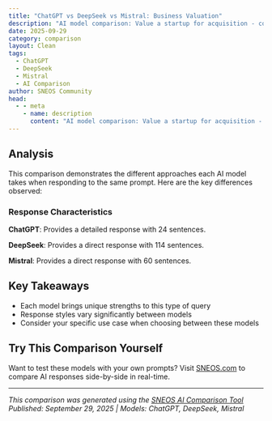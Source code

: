 ```yaml
---
title: "ChatGPT vs DeepSeek vs Mistral: Business Valuation"
description: "AI model comparison: Value a startup for acquisition - complete due diligence framework..."
date: 2025-09-29
category: comparison
layout: Clean
tags:
  - ChatGPT
  - DeepSeek
  - Mistral
  - AI Comparison
author: SNEOS Community
head:
  - - meta
    - name: description
      content: "AI model comparison: Value a startup for acquisition - complete due diligence framework..."
---
```


<ChatComparison
  title="ChatGPT vs DeepSeek vs Mistral: Business Valuation"
  prompt="Value a startup for acquisition - complete due diligence framework"
  :responses='{
    "ChatGPT": "Certainly! Valuing a startup for acquisition and conducting comprehensive due diligence is a multi-faceted process that requires a thorough evaluation of the company\u2019s financials, operations, market position, legal standing, and growth potential. Below is a complete due diligence framework structured to help you perform a robust startup valuation and acquisition assessment.\n\n---\n\n## Startup Valuation \u0026 Acquisition Due Diligence Framework\n\n### 1. **Strategic Fit \u0026 Business Overview**\n- **Business Model Understanding:** Review revenue streams, target customers, value proposition.\n- **Product/Service Assessment:** Product-market fit, uniqueness, IP, technology stack.\n- **Market Position:** Market size, competitors, market share, growth potential.\n- **Founders and Team:** Background, track record, team capability, key hires, organizational structure.\n- **Synergies:** Potential integration benefits (cost savings, cross-selling, market expansion).\n\n---\n\n### 2. **Financial Due Diligence**\n- **Historical Financials:** Review audited (if any) or internal financial statements for past 3-5 years:\n  - Revenue breakdown (recurring vs. one-time)\n  - Gross profit and gross margin trends\n  - Operating expenses and burn rate\n  - EBITDA and net income\n- **Financial Projections:**\n  - Forecast assumptions and realism\n  - Revenue pipeline and backlog\n  - Cash flow projections\n  - Capital expenditure needs\n- **Unit Economics:**\n  - Customer Acquisition Cost (CAC)\n  - Lifetime Value (LTV)\n  - Churn rate\n  - Contribution margin\n- **Balance Sheet:**\n  - Assets and liabilities\n  - Debt and capital structure\n  - Working capital status\n- **Cap Table \u0026 Funding History:**\n  - Shareholder structure and dilution\n  - Convertible notes, options pool, warrants\n  - Prior valuations and funding terms\n- **Accounting Policies and Controls:** Reconciliation, internal control environment.\n\n---\n\n### 3. **Legal Due Diligence**\n- **Corporate Structure:** Incorporation documents, subsidiaries, JV agreements.\n- **Intellectual Property:**\n  - Patents, trademarks, copyrights\n  - Ownership and licensing agreements\n  - Pending infringements or disputes\n- **Material Contracts:**\n  - Customer/client contracts, terms and conditions\n  - Supplier and vendor agreements\n  - Partnership and distribution deals\n  - Employment contracts and non-competes\n- **Compliance:**\n  - Regulatory approvals, licenses, certifications\n  - GDPR/Data privacy compliance\n  - Litigation history or pending litigation\n- **Risk Exposure:** Any contingent liabilities or undisclosed obligations.\n\n---\n\n### 4. **Operational Due Diligence**\n- **Technology \u0026 Product Assessment:**\n  - Code quality and technical debt\n  - Product roadmap and backlog\n  - Technology scalability and security considerations\n- **Customer \u0026 Market Validation:**\n  - Customer testimonials, reference checks\n  - Customer concentration and retention\n  - Market trends and growth drivers\n- **Operations \u0026 Processes:**\n  - Supply chain reliability\n  - Infrastructure and facilities\n  - Key operational KPIs and service levels\n- **Human Resources:**\n  - Employee headcount, turnover rates\n  - Culture and organizational health\n  - Benefits, compensation structure, and incentives\n\n---\n\n### 5. **Commercial Due Diligence**\n- **Market Analysis:**\n  - TAM, SAM, SOM analysis\n  - Competitive landscape\n  - Barriers to entry\n- **Sales \u0026 Marketing:**\n  - Sales funnel and pipeline conversion rates\n  - Marketing strategies, channels, and expenses\n  - Partnerships and alliances\n- **Customer Analysis:**\n  - Customer segmentation and lifetime value\n  - Major clients and dependency risks\n\n---\n\n### 6. **Risk Assessment**\n- Identify and quantify key risks:\n  - Market risk\n  - Technology risk\n  - Financial risk (cash runway, financing needs)\n  - Regulatory and compliance risk\n  - Operational \u0026 execution risk\n  - Key person risk\n\n---\n\n### 7. **Valuation Methodologies**\n- Use multiple valuation approaches to triangulate value:\n  - **Discounted Cash Flow (DCF):**\n    - Discount projected free cash flows to present value\n    - Validate assumptions on growth and margin\n  - **Comparable Company Analysis (Comps):**\n    - Valuation multiples (P/S, EV/Revenue, EV/EBITDA) of similar public/private companies\n  - **Precedent Transactions:**\n    - Analysis of valuation multiples from recent acquisitions in the space\n  - **Venture Capital Method:**\n    - Post-money valuation based on exit value and required ROI\n  - **Scorecard / Risk Factor Method:**\n    - Adjust valuation based on qualitative and quantitative factors (team, technology, market, stage, etc.)\n\n---\n\n### 8. **Integration Planning**\n- Assess integration challenges and costs:\n  - Technology integration\n  - Cultural fit\n  - Organizational restructuring needs\n- Post-acquisition milestones and KPIs\n\n---\n\n### 9. **Final Recommendations and Deal Structure**\n- Identify key value drivers and deal breakers\n- Outline proposed deal terms:\n  - Purchase price and payment structure (cash, stock, earnouts)\n  - Representations and warranties\n  - Indemnities and escrow arrangements\n- Create an integration roadmap and monitoring plan\n\n---\n\n## Summary\n\n| Due Diligence Area    | Key Focus                        | Outcome                         |\n|----------------------|---------------------------------|--------------------------------|\n| Strategic            | Business model, market fit       | Alignment with acquirer goals  |\n| Financial            | Revenue, margins, burn rate      | Financial health and sustainability |\n| Legal                | IP, contracts, compliance        | Risk mitigation                |\n| Operational          | Product, tech, HR                | Operational viability          |\n| Commercial           | Market, customers                | Growth potential               |\n| Risk                 | Identification \u0026 quantification | Risk-adjusted valuation        |\n| Valuation            | Multi-method approach            | Fair market value              |\n| Integration          | Synergies \u0026 challenges           | Smooth transition              |\n\n---\n\nIf you want, I can also help you with templates or checklists for each section or walk you through valuation calculations step-by-step. Let me know!",
    "DeepSeek": "Of course. Here is a complete, structured framework for valuing a startup for acquisition and conducting the necessary due diligence.\n\nThis guide is broken into two core parts:\n1.  **The Valuation Framework:** How to quantitatively and qualitatively determine what the startup is worth.\n2.  **The Due Diligence Framework:** The comprehensive checklist to verify the startup\u0027s claims and uncover risks.\n\n---\n\n### **Part 1: The Startup Valuation Framework**\n\nStartup valuation is both an art and a science. Unlike mature companies, startups often have limited financial history, so you must rely on a combination of methods.\n\n#### **A. Quantitative Valuation Methods**\n\n**1. Discounted Cash Flow (DCF) Analysis**\n*   **Concept:** The intrinsic value of a company is the present value of all its future cash flows.\n*   **Application for Startups:** This is highly speculative for startups but forces a rigorous analysis of the business model.\n    *   **Projections:** Use the startup\u0027s financial projections as a starting point, but stress-test them heavily.\n    *   **Discount Rate (WACC):** Use a very high discount rate (30-50%\u002B) to account for the extreme risk, lack of profitability, and early stage. This is often the most debated input.\n    *   **Terminal Value:** Often constitutes a large portion of the value. Be conservative with the perpetual growth rate.\n*   **Pros:** Theoretically sound, focuses on core value drivers.\n*   **Cons:** Highly sensitive to assumptions; \u0022garbage in, garbage out.\u0022\n\n**2. Comparable Company Analysis (Comps)**\n*   **Concept:** Value the startup based on the valuation metrics of similar, publicly traded companies.\n*   **Metrics:**\n    *   **EV/Revenue** or **EV/ARR (Annual Recurring Revenue)** for SaaS.\n    *   **P/E Ratio** (rarely applicable for early-stage startups).\n    *   **EV/EBITDA** (if EBITDA positive).\n*   **Application:** Find a set of public comparables, calculate their trading multiples, and apply a significant discount to the startup (for lack of liquidity, scale, and proven track record).\n\n**3. Precedent Transaction Analysis**\n*   **Concept:** Value the startup based on what similar companies were acquired for.\n*   **Application:** Research M\u0026A databases and news to find acquisitions of similar startups in the same sector and stage. This is often the most relevant method as it reflects what the market has actually paid.\n\n**4. Venture Capital (VC) Method**\n*   **Concept:** Work backward from a potential future exit.\n    1.  **Estimate Terminal Value:** Project the startup\u0027s financials in 5-7 years and apply a likely exit multiple (e.g., EV/Revenue).\n    2.  **Discount to Present Value:** Discount this terminal value back to today using a high target rate of return (VC hurdle rate of 40-60%).\n*   **Formula:** \u0060Post-Money Valuation = Terminal Value / (1 \u002B Target Return)^n\u0060\n\n#### **B. Qualitative \u0026 Strategic Value Drivers**\n\nOften, the acquisition premium is driven by these factors, not just the numbers.\n\n*   **Strategic Fit:** How does this acquisition accelerate your roadmap? (e.g., enter new market, acquire technology, eliminate a competitor).\n*   **Team \u0026 Talent (\u0022Acqui-hire\u0022):** The value of the engineers, designers, and leaders.\n*   **Intellectual Property (IP):** The value of patents, proprietary technology, or trade secrets that are hard to replicate.\n*   **Network Effects \u0026 Data Assets:** The value of the user base, community, and unique data sets.\n*   **Brand \u0026 Market Position:** The value of the brand recognition and its strategic market footprint.\n\n#### **C. The Final Valuation: A Negotiation Range**\n\nYou will not arrive at a single number. Instead, you will establish a range:\n*   **Floor Value:** Asset-based value (liquidation value of tangible assets).\n*   **Base Fair Value:** The output from your quantitative models, adjusted for reality.\n*   **Strategic Premium Value:** The maximum you are willing to pay based on the qualitative drivers and strategic fit.\n\nThe final acquisition price will be negotiated within this range.\n\n---\n\n### **Part 2: The Complete Due Diligence Framework**\n\nDue diligence is the process of verifying everything you\u0027ve assumed in your valuation. It\u0027s about uncovering skeletons in the closet.\n\n#### **Category 1: Financial Due Diligence**\n\n*   **Financial Statements:** Audit 3-5 years of income statements, balance sheets, and cash flow statements.\n*   **Quality of Earnings (QoE):** Analyze recurring revenue vs. one-time sales. For SaaS, focus on:\n    *   Monthly Recurring Revenue (MRR) / Annual Recurring Revenue (ARR)\n    *   Churn Rate (Customer \u0026 Revenue)\n    *   Customer Lifetime Value (LTV) \u0026 Customer Acquisition Cost (CAC)\n    *   Gross Margin trends\n*   **Financial Projections:** Scrutinize the assumptions behind revenue growth, margin expansion, and capex requirements. Are they realistic?\n*   **Debt \u0026 Cap Table Analysis:** Review all debt agreements, covenants, and the fully diluted capitalization table. Identify all shareholders, option pools, and any unusual terms.\n*   **Working Capital:** Analyze trends in Accounts Receivable, Accounts Payable, and Inventory. Determine a \u0022normalized\u0022 level for closing.\n\n#### **Category 2: Commercial \u0026 Market Due Diligence**\n\n*   **Customer Analysis:**\n    *   **Concentration:** What % of revenue comes from the top 5/10 customers?\n    *   **Interviews:** Talk to key customers (and some who have churned) about satisfaction, product value, and relationship with the startup.\n    *   **Contract Review:** Scrutinize key customer contracts for terms, renewal dates, and change-of-control clauses.\n*   **Sales \u0026 Marketing Efficiency:**\n    *   Sales pipeline health and conversion rates.\n    *   Marketing channel effectiveness and scalability.\n*   **Market Analysis:**\n    *   Validate the Total Addressable Market (TAM) claims.\n    *   Competitive landscape: Who are the real competitors, and what is the startup\u0027s sustainable competitive advantage?\n\n#### **Category 3: Technical \u0026 IP Due Diligence**\n\n*   **Technology Stack:** Review the architecture, code quality, scalability, and security. Conduct a code audit.\n*   **Intellectual Property:**\n    *   Verify ownership of all patents, trademarks, and copyrights.\n    *   Review all invention assignment agreements with employees and contractors to ensure the company owns the IP.\n    *   Check for any ongoing or potential IP litigation.\n*   **Data Assets:** Understand what data is collected, how it\u0027s stored, and the policies governing its use. Check for compliance with GDPR, CCPA, etc.\n\n#### **Category 4: Legal \u0026 Compliance Due Diligence**\n\n*   **Corporate Records:** Review incorporation documents, bylaws, board minutes, and shareholder meeting minutes.\n*   **Contracts:** Examine all material contracts: key customer/supplier agreements, partnership agreements, leases, and loan agreements.\n*   **Compliance:** Ensure compliance with relevant industry regulations (e.g., HIPAA, SOC 2, FINRA).\n*   **Litigation:** Identify any pending, threatened, or settled litigation.\n*   **Employment Matters:** Review standard employment contracts, offer letters, and any outstanding disputes.\n\n#### **Category 5: Operational \u0026 HR Due Diligence**\n\n*   **Management \u0026 Team:** Assess the strength and depth of the management team. Will they stay post-acquisition?\n    *   Review organizational structure and key-person dependencies.\n*   **Culture Fit:** Evaluate the company culture and how it will integrate with your own.\n*   **HR Policies:** Review employee handbooks, compensation plans, and benefit plans.\n*   **Talent Pipeline:** Assess the ability to attract and retain key talent.\n\n---\n\n### **Putting It All Together: The Acquisition Process**\n\n1.  **Strategy \u0026 Sourcing:** Define your acquisition thesis and identify targets.\n2.  **Preliminary Analysis \u0026 Valuation:** Conduct high-level analysis (using Part 1) to determine an initial valuation range and offer.\n3.  **Letter of Intent (LOI):** Sign an LOI, which includes a non-binding offer and an exclusive due diligence period.\n4.  **Comprehensive Due Diligence:** Execute the deep-dive checklists from Part 2. This is where you validate your initial valuation.\n5.  **Final Valuation \u0026 Deal Structuring:** Adjust your valuation based on due diligence findings. Structure the deal (cash vs. stock, earnouts, escrows) to mitigate identified risks.\n6.  **Definitive Agreement:** Draft and negotiate the purchase agreement, including representations, warranties, and indemnifications.\n7.  **Integration Planning:** Begin planning for post-merger integration *during* due diligence. The smoothest acquisitions are the ones where integration is a primary consideration from the start.\n\n**Final Note:** This framework is a starting point. The weight given to each section will vary dramatically depending on the startup\u0027s industry, stage, and the acquirer\u0027s strategic intent (e.g., a tech acquirer will prioritize the technical DD, while a financial acquirer will prioritize the financial DD). Always engage experienced legal and financial advisors.",
    "Mistral": "Valuing a startup for acquisition and conducting comprehensive due diligence involves a multi-step process that assesses various aspects of the company. Here\u2019s a complete framework to guide you through the process:\n\n### 1. **Initial Assessment**\n   - **Business Model**: Understand the startup\u2019s business model, revenue streams, and market position.\n   - **Market Opportunity**: Evaluate the size and growth potential of the market the startup operates in.\n   - **Competitive Landscape**: Identify key competitors and assess the startup\u2019s competitive advantages.\n   - **Management Team**: Evaluate the experience, skills, and track record of the management team.\n\n### 2. **Financial Due Diligence**\n   - **Financial Statements**: Review historical financial statements (income statements, balance sheets, cash flow statements).\n   - **Revenue and Profitability**: Analyze revenue growth, profit margins, and cash flow.\n   - **Burn Rate**: Assess the startup\u2019s burn rate and runway.\n   - **Valuation Methods**:\n     - **Discounted Cash Flow (DCF)**: Estimate the present value of future cash flows.\n     - **Comparable Company Analysis**: Compare the startup to similar companies in the industry.\n     - **Precedent Transactions**: Analyze recent acquisitions of similar startups.\n     - **Venture Capital Method**: Use the expected return on investment (ROI) for venture capitalists.\n   - **Debt and Liabilities**: Identify any outstanding debts, liabilities, and financial obligations.\n\n### 3. **Operational Due Diligence**\n   - **Product/Service**: Evaluate the quality, uniqueness, and market demand for the startup\u2019s products or services.\n   - **Technology and IP**: Assess the startup\u2019s intellectual property, patents, and proprietary technology.\n   - **Supply Chain**: Review the supply chain, vendor relationships, and operational efficiencies.\n   - **Customer Base**: Analyze the customer base, customer acquisition costs (CAC), and customer lifetime value (CLV).\n\n### 4. **Legal Due Diligence**\n   - **Corporate Structure**: Verify the legal structure of the startup (e.g., LLC, C-Corp).\n   - **Contracts and Agreements**: Review all material contracts, including employment agreements, vendor contracts, and customer contracts.\n   - **Compliance**: Ensure the startup complies with all relevant laws and regulations.\n   - **Litigation**: Identify any ongoing or potential litigation.\n   - **Intellectual Property**: Verify ownership and protection of intellectual property.\n\n### 5. **Human Resources Due Diligence**\n   - **Employee Contracts**: Review employment contracts, including non-compete and non-disclosure agreements.\n   - **Compensation and Benefits**: Analyze compensation structures, benefits, and equity plans.\n   - **Culture and Morale**: Assess the company culture, employee morale, and turnover rates.\n   - **Key Personnel**: Identify key personnel and their roles in the company.\n\n### 6. **Technical Due Diligence**\n   - **Technology Stack**: Evaluate the technology stack, including software, hardware, and infrastructure.\n   - **Code Quality**: Assess the quality and maintainability of the codebase.\n   - **Security**: Review the security measures in place to protect data and systems.\n   - **Scalability**: Determine the scalability of the technology and infrastructure.\n\n### 7. **Market and Competitive Due Diligence**\n   - **Market Analysis**: Conduct a thorough market analysis, including market size, growth rate, and trends.\n   - **Competitive Analysis**: Identify key competitors, their strengths and weaknesses, and market share.\n   - **Customer Feedback**: Gather feedback from customers to understand their satisfaction and pain points.\n\n### 8. **Risk Assessment**\n   - **Financial Risks**: Identify financial risks, including cash flow issues, debt, and financial obligations.\n   - **Operational Risks**: Assess operational risks, such as supply chain disruptions and technology failures.\n   - **Legal Risks**: Evaluate legal risks, including compliance issues and litigation.\n   - **Market Risks**: Consider market risks, such as changes in market conditions and competitive threats.\n\n### 9. **Integration Planning**\n   - **Synergy Analysis**: Identify potential synergies and cost savings from the acquisition.\n   - **Integration Strategy**: Develop a plan for integrating the startup into the acquiring company.\n   - **Cultural Fit**: Assess the cultural fit between the two companies.\n\n### 10. **Final Valuation and Negotiation**\n   - **Valuation Report**: Prepare a comprehensive valuation report based on the due diligence findings.\n   - **Negotiation**: Engage in negotiations with the startup\u2019s management and investors to agree on the acquisition terms.\n   - **Closing**: Finalize the acquisition agreement and complete the transaction.\n\n### 11. **Post-Acquisition Review**\n   - **Performance Monitoring**: Monitor the performance of the acquired startup post-acquisition.\n   - **Integration Success**: Evaluate the success of the integration process.\n   - **Lessons Learned**: Document lessons learned for future acquisitions.\n\nBy following this comprehensive due diligence framework, you can ensure a thorough evaluation of the startup and make an informed decision regarding the acquisition."
  }'
  published-date="16:28"
/>

## Analysis

This comparison demonstrates the different approaches each AI model takes when responding to the same prompt. Here are the key differences observed:

### Response Characteristics

**ChatGPT**: Provides a detailed response with 24 sentences. 

**DeepSeek**: Provides a direct response with 114 sentences. 

**Mistral**: Provides a direct response with 60 sentences. 

## Key Takeaways

- Each model brings unique strengths to this type of query
- Response styles vary significantly between models
- Consider your specific use case when choosing between these models

## Try This Comparison Yourself

Want to test these models with your own prompts? Visit [SNEOS.com](https://sneos.com) to compare AI responses side-by-side in real-time.

---

*This comparison was generated using the [SNEOS AI Comparison Tool](https://sneos.com)*
*Published: September 29, 2025 | Models: ChatGPT, DeepSeek, Mistral*

